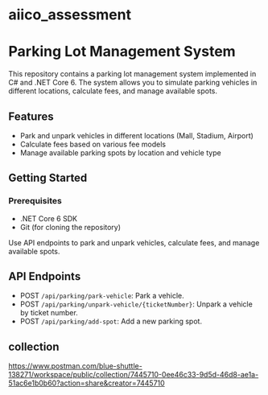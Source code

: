 # aiico_assessment

# Parking Lot Management System

This repository contains a parking lot management system implemented in C# and .NET Core 6. The system allows you to simulate parking vehicles in different locations, calculate fees, and manage available spots.


## Features

- Park and unpark vehicles in different locations (Mall, Stadium, Airport)
- Calculate fees based on various fee models
- Manage available parking spots by location and vehicle type

## Getting Started

### Prerequisites

- .NET Core 6 SDK
- Git (for cloning the repository)

Use API endpoints to park and unpark vehicles, calculate fees, and manage available spots.

## API Endpoints

- POST `/api/parking/park-vehicle`: Park a vehicle.
- POST `/api/parking/unpark-vehicle/{ticketNumber}`: Unpark a vehicle by ticket number.
- POST `/api/parking/add-spot`: Add a new parking spot.


## collection

https://www.postman.com/blue-shuttle-138271/workspace/public/collection/7445710-0ee46c33-9d5d-46d8-ae1a-51ac6e1b0b60?action=share&creator=7445710


